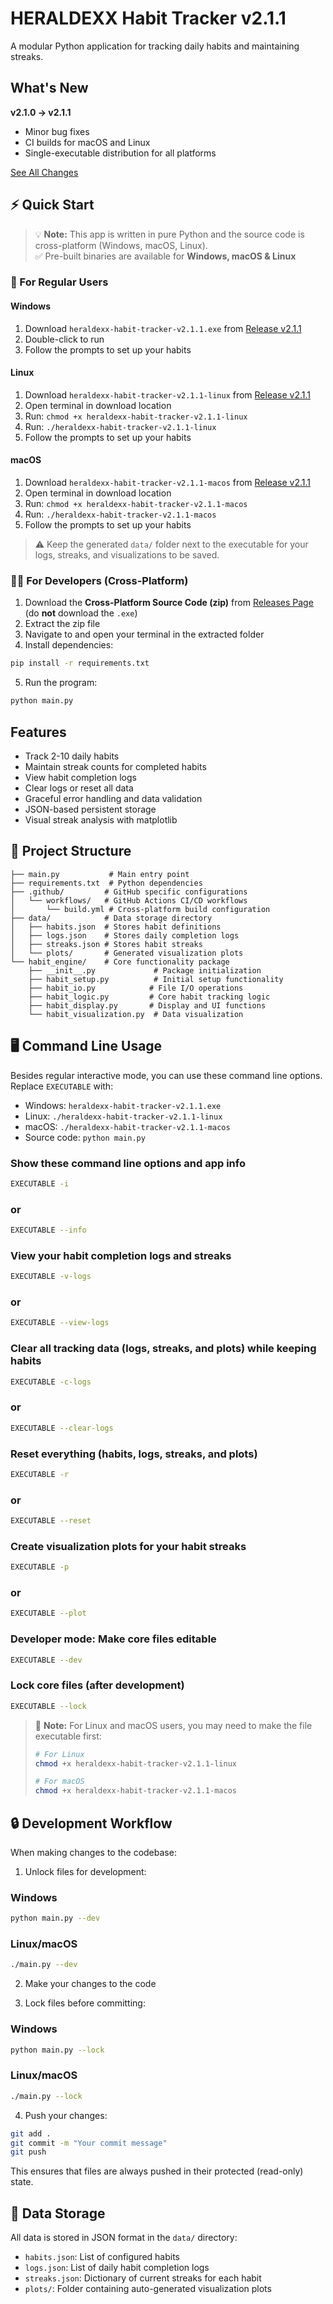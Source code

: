 # HERALDEXX Habit Tracker v2.1.1

A modular Python application for tracking daily habits and maintaining streaks.

## What's New

**v2.1.0 → v2.1.1**

- Minor bug fixes
- CI builds for macOS and Linux
- Single-executable distribution for all platforms

[See All Changes](https://github.com/HERALDEXX/habit-tracker/compare/v2.1.0...v2.1.1)

## ⚡ Quick Start

> 💡 **Note:** This app is written in pure Python and the source code is cross-platform (Windows, macOS, Linux).  
> ✅ Pre-built binaries are available for **Windows, macOS & Linux**

### 🔹 For Regular Users

#### Windows

1. Download `heraldexx-habit-tracker-v2.1.1.exe` from [Release v2.1.1](https://github.com/HERALDEXX/habit-tracker/releases/tag/v2.1.1)
2. Double-click to run
3. Follow the prompts to set up your habits

#### Linux

1. Download `heraldexx-habit-tracker-v2.1.1-linux` from [Release v2.1.1](https://github.com/HERALDEXX/habit-tracker/releases/tag/v2.1.1)
2. Open terminal in download location
3. Run: `chmod +x heraldexx-habit-tracker-v2.1.1-linux`
4. Run: `./heraldexx-habit-tracker-v2.1.1-linux`
5. Follow the prompts to set up your habits

#### macOS

1. Download `heraldexx-habit-tracker-v2.1.1-macos` from [Release v2.1.1](https://github.com/HERALDEXX/habit-tracker/releases/tag/v2.1.1)
2. Open terminal in download location
3. Run: `chmod +x heraldexx-habit-tracker-v2.1.1-macos`
4. Run: `./heraldexx-habit-tracker-v2.1.1-macos`
5. Follow the prompts to set up your habits

> ⚠️ Keep the generated `data/` folder next to the executable for your logs, streaks, and visualizations to be saved.

### 👨‍💻 For Developers (Cross-Platform)

1. Download the **Cross-Platform Source Code (zip)** from [Releases Page](https://github.com/HERALDEXX/habit-tracker/releases/tag/v2.1.1) (do **not** download the `.exe`)
2. Extract the zip file
3. Navigate to and open your terminal in the extracted folder
4. Install dependencies:

```bash
pip install -r requirements.txt
```

5. Run the program:

```bash
python main.py
```

## Features

- Track 2-10 daily habits
- Maintain streak counts for completed habits
- View habit completion logs
- Clear logs or reset all data
- Graceful error handling and data validation
- JSON-based persistent storage
- Visual streak analysis with matplotlib

## 📁 Project Structure

```
├── main.py           # Main entry point
├── requirements.txt  # Python dependencies
├── .github/         # GitHub specific configurations
│   └── workflows/   # GitHub Actions CI/CD workflows
│       └── build.yml # Cross-platform build configuration
├── data/            # Data storage directory
│   ├── habits.json  # Stores habit definitions
│   ├── logs.json    # Stores daily completion logs
│   ├── streaks.json # Stores habit streaks
│   └── plots/       # Generated visualization plots
└── habit_engine/    # Core functionality package
    ├── __init__.py             # Package initialization
    ├── habit_setup.py          # Initial setup functionality
    ├── habit_io.py            # File I/O operations
    ├── habit_logic.py         # Core habit tracking logic
    ├── habit_display.py       # Display and UI functions
    └── habit_visualization.py  # Data visualization
```

## 🖥️ Command Line Usage

Besides regular interactive mode, you can use these command line options. Replace `EXECUTABLE` with:

- Windows: `heraldexx-habit-tracker-v2.1.1.exe`
- Linux: `./heraldexx-habit-tracker-v2.1.1-linux`
- macOS: `./heraldexx-habit-tracker-v2.1.1-macos`
- Source code: `python main.py`

### Show these command line options and app info

```bash
EXECUTABLE -i
```

### or

```bash
EXECUTABLE --info
```

### View your habit completion logs and streaks

```bash
EXECUTABLE -v-logs
```

### or

```bash
EXECUTABLE --view-logs
```

### Clear all tracking data (logs, streaks, and plots) while keeping habits

```bash
EXECUTABLE -c-logs
```

### or

```bash
EXECUTABLE --clear-logs
```

### Reset everything (habits, logs, streaks, and plots)

```bash
EXECUTABLE -r
```

### or

```bash
EXECUTABLE --reset
```

### Create visualization plots for your habit streaks

```bash
EXECUTABLE -p
```

### or

```bash
EXECUTABLE --plot
```

### Developer mode: Make core files editable

```bash
EXECUTABLE --dev
```

### Lock core files (after development)

```bash
EXECUTABLE --lock
```

> 📝 **Note:** For Linux and macOS users, you may need to make the file executable first:
>
> ```bash
> # For Linux
> chmod +x heraldexx-habit-tracker-v2.1.1-linux
>
> # For macOS
> chmod +x heraldexx-habit-tracker-v2.1.1-macos
> ```

## 🔒 Development Workflow

When making changes to the codebase:

1. Unlock files for development:

### Windows
```bash
python main.py --dev
```
### Linux/macOS
```bash
./main.py --dev
```

2. Make your changes to the code

3. Lock files before committing:

### Windows
```bash
python main.py --lock
```
### Linux/macOS
```bash
./main.py --lock
```

4. Push your changes:

```bash
git add .
git commit -m "Your commit message"
git push
```

This ensures that files are always pushed in their protected (read-only) state.

## 💾 Data Storage

All data is stored in JSON format in the `data/` directory:

- `habits.json`: List of configured habits
- `logs.json`: List of daily habit completion logs
- `streaks.json`: Dictionary of current streaks for each habit
- `plots/`: Folder containing auto-generated visualization plots
